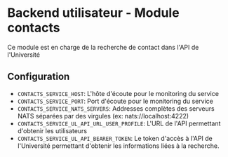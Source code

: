 # Backend utilisateur - Module contacts

Ce module est en charge de la recherche de contact dans l'API de l'Université 

## Configuration
- `CONTACTS_SERVICE_HOST`: L'hôte d'écoute pour le monitoring du service
- `CONTACTS_SERVICE_PORT`: Port d'écoute pour le monitoring du service
- `CONTACTS_SERVICE_NATS_SERVERS`: Addresses complètes des serveurs NATS séparées par des virgules (ex: nats://localhost:4222)
- `CONTACTS_SERVICE_UL_API_URL_USER_PROFILE`: L'URL de l'API permettant d'obtenir les utilisateurs
- `CONTACTS_SERVICE_UL_API_BEARER_TOKEN`: Le token d'accès à l'API de l'Université permettant d'obtenir les informations liées à la recherche.